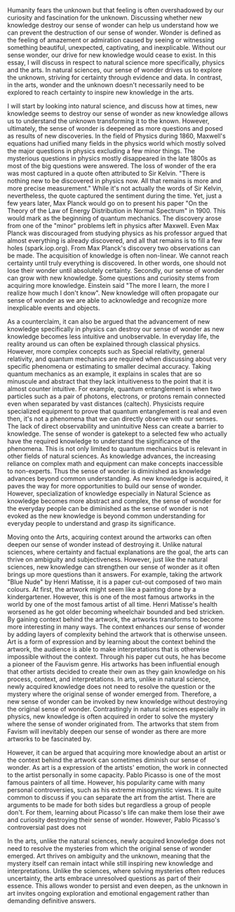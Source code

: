 Humanity fears the unknown but that feeling is often overshadowed by our curiosity and fascination for the unknown. Discussing whether new knowledge destroy our sense of wonder can help us understand how we can prevent the destruction of our sense of wonder. Wonder is defined as the feeling of amazement or admiration caused by seeing or witnessing something beautiful, unexpected, captivating, and inexplicable. Without our sense wonder, our drive for new knowledge would cease to exist. 
In this essay, I will discuss in respect to natural science more specifically, physics and the arts. In natural sciences, our sense of wonder drives us to explore the unknown, striving for certainty through evidence and data. In contrast, in the arts, wonder and the unknown doesn't necessarily need to be explored to reach certainty to inspire new knowledge in the arts. 

I will start by looking into natural science, and discuss how at times, new knowledge seems to destroy our sense of wonder as new knowledge allows us to understand the unknown transforming it to the known. However, ultimately, the sense of wonder is deepened as more questions and posed as results of new discoveries. In the field of Physics during 1860, Maxwell's equations had unified many fields in the physics world which mostly solved the major questions in physics excluding a few minor things. The mysterious questions in physics mostly disappeared in the late 1800s as most of the big questions were answered. The loss of wonder of the era was most captured in a quote often attributed to Sir Kelvin. "There is nothing new to be discovered in physics now. All that remains is more and more precise measurement." While it's not actually the words of Sir Kelvin, nevertheless, the quote captured the sentiment during the time. Yet, just a few years later, Max Planck would go on to present his paper "On the Theory of the Law of Energy Distribution in Normal Spectrum" in 1900. This would mark as the beginning of quantum mechanics. The discovery arose from one of the  "minor" problems left in physics after Maxwell. Even Max Planck was discouraged from studying physics as his professor argued that almost everything is already discovered, and all that remains is to fill a few holes (spark.iop.org). From Max Planck's discovery two observations can be made. The acquisition of knowledge is often non-linear. We cannot reach certainty until truly everything is discovered. In other words, one should not lose their wonder until absolutely certainty. Secondly, our sense of wonder can grow with new knowledge. Some questions and curiosity stems from acquiring more knowledge. Einstein said "The more I learn, the more I realize how much I don't know". New knowledge will often propagate our sense of wonder as we are able to acknowledge and recognize more inexplicable events and objects. 

As a counterclaim, it can also be argued that the advancement of new knowledge specifically in physics can destroy our sense of wonder as new knowledge becomes less intuitive and unobservable. In everyday life, the reality around us can often be explained through classical physics. However, more complex concepts such as Special relativity, general relativity, and quantum mechanics are required when discussing about very specific phenomena or estimating to smaller decimal accuracy. Taking quantum mechanics as an example, it explains in scales that are so minuscule and abstract that they lack intuitiveness to the point that it is almost counter intuitive. For example, quantum entanglement is when two particles such as a pair of photons, electrons, or protons remain connected even when separated by vast distances (caltech). Physicists require specialized equipment to prove that quantum entanglement is real and even then, it's not a phenomena that we can directly observe with our senses. The lack of direct observability and unintuitive Ness can create a barrier to knowledge. The sense of wonder is gatekept to a selected few who actually have the required knowledge to understand the significance of the phenomena. This is not only limited to quantum mechanics but is relevant in other fields of natural sciences. As knowledge advances, the increasing reliance on complex math and equipment can make concepts inaccessible to non-experts. Thus the sense of wonder is diminished as knowledge advances beyond common understanding. As new knowledge is acquired, it paves the way for more opportunities to build our sense of wonder. However, specialization of knowledge especially in Natural Science as knowledge becomes more abstract and complex, the sense of wonder for the everyday people can be diminished as the sense of wonder is not evoked as the new knowledge is beyond common understanding for everyday people to understand and grasp its significance. 

Moving onto the Arts, acquiring context around the artworks can often deepen our sense of wonder instead of destroying it. Unlike natural sciences, where certainty and factual explanations are the goal, the arts can thrive on ambiguity and subjectiveness. However, just like the natural sciences, new knowledge can strengthen our sense of wonder as it often brings up more questions than it answers. 
For example, taking the artwork "Blue Nude" by Henri Matisse, it is a paper cut-out composed of two main colours. At first, the artwork might seem like a painting done by a kindergartener. However, this is one of the most famous artworks in the world by one of the most famous artist of all time. Henri Matisse's health worsened as he got older becoming wheelchair bounded and bed stricken. By gaining context behind the artwork, the artworks transforms to become more interesting in many ways. The context enhances our sense of wonder by adding layers of complexity behind the artwork that is otherwise unseen. Art is a form of expression and by learning about the context behind the artwork, the audience is able to make interpretations that is otherwise impossible without the context. Through his paper cut outs, he has become a pioneer of the Fauvism genre. His artworks has been influential enough that other artists decided to create their own as they gain knowledge on his process, context, and interpretations. In arts, unlike in natural science, newly acquired knowledge does not need to resolve the question or the mystery where the original sense of wonder emerged from. Therefore, a new sense of wonder can be invoked by new knowledge without destroying the original sense of wonder.  Contrastingly in natural sciences especially in physics, new knowledge is often acquired in order to solve the mystery where the sense of wonder originated from. The artworks that stem from Favism will inevitably deepen our sense of wonder as there are more artworks to be fascinated by. 

However, it can be argued that acquiring more knowledge about an artist or the context behind the artwork can sometimes diminish our sense of wonder. As art is a expression of the artists' emotion, the work in connected to the artist personally in some capacity. Pablo Picasso is one of the most famous painters of all time. However, his popularity came with many personal controversies, such as his extreme misogynistic views. It is quite common to discuss if you can separate the art from the artist. There are arguments to be made for both sides but regardless a group of people don't. For them, learning about Picasso's life can make them lose their awe and curiosity destroying their sense of wonder. However, Pablo Picasso's controversial past does not 

In the arts, unlike the natural sciences, newly acquired knowledge does not need to resolve the mysteries from which the original sense of wonder emerged. Art thrives on ambiguity and the unknown, meaning that the mystery itself can remain intact while still inspiring new knowledge and interpretations. Unlike the sciences, where solving mysteries often reduces uncertainty, the arts embrace unresolved questions as part of their essence. This allows wonder to persist and even deepen, as the unknown in art invites ongoing exploration and emotional engagement rather than demanding definitive answers. 


